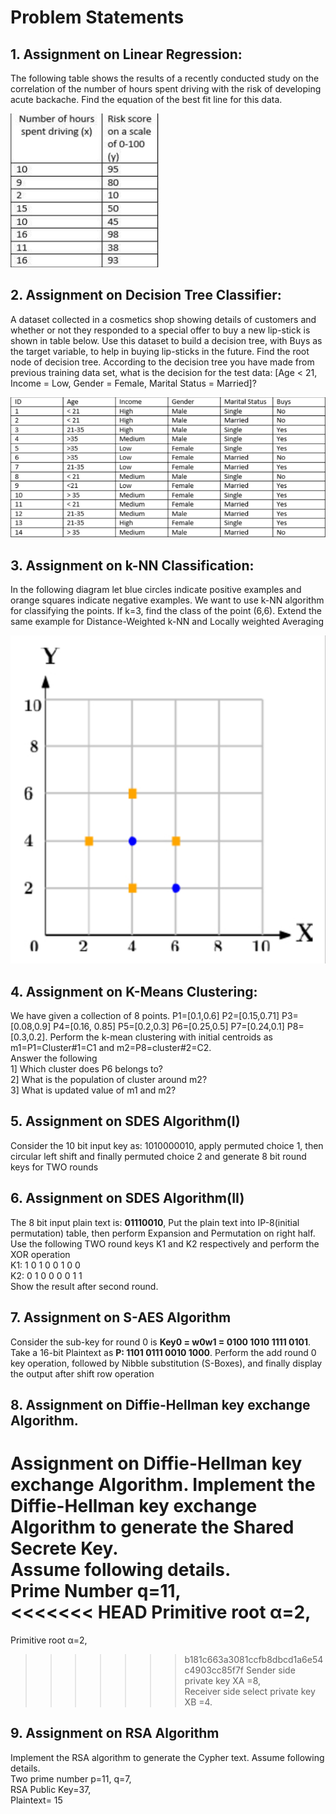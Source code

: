 # Problem Statements

## 1. Assignment on Linear Regression:

The following table shows the results of a recently conducted study on the
correlation of the number of hours spent driving with the risk of developing acute
backache. Find the equation of the best fit line for this data.

<img src="./img/1.png">

## 2. Assignment on Decision Tree Classifier:

A dataset collected in a cosmetics shop showing details of customers and whether or
not they responded to a special offer to buy a new lip-stick is shown in table below.
Use this dataset to build a decision tree, with Buys as the target variable, to help in
buying lip-sticks in the future. Find the root node of decision tree. According to the
decision tree you have made from previous training data set, what is the decision for
the test data: [Age < 21, Income = Low, Gender = Female, Marital Status =
Married]?

<img src="./img/2.png">

## 3. Assignment on k-NN Classification:

In the following diagram let blue circles indicate positive examples and orange
squares indicate negative examples. We want to use k-NN algorithm for classifying
the points. If k=3, find the class of the point (6,6). Extend the same example for
Distance-Weighted k-NN and Locally weighted Averaging

<img src="./img/3.png">

## 4. Assignment on K-Means Clustering:

We have given a collection of 8 points. P1=[0.1,0.6] P2=[0.15,0.71] P3=[0.08,0.9]
P4=[0.16, 0.85] P5=[0.2,0.3] P6=[0.25,0.5] P7=[0.24,0.1] P8=[0.3,0.2]. Perform the
k-mean clustering with initial centroids as m1=P1=Cluster#1=C1 and
m2=P8=cluster#2=C2.<br>
Answer the following<br>
1] Which cluster does P6 belongs to?<br>
2] What is the population of cluster around m2?<br>
3] What is updated value of m1 and m2?

## 5. Assignment on SDES Algorithm(I)

Consider the 10 bit input key as: 1010000010, apply permuted choice 1, then circular
left shift and finally permuted choice 2 and generate 8 bit round keys for TWO
rounds

## 6. Assignment on SDES Algorithm(II)

The 8 bit input plain text is: **01110010**, Put the plain text into IP-8(initial
permutation) table, then perform Expansion and Permutation on right half. Use the
following TWO round keys K1 and K2 respectively and perform the XOR operation<br>
K1: 1 0 1 0 0 1 0 0<br>
K2: 0 1 0 0 0 0 1 1<br>
Show the result after second round.

## 7. Assignment on S-AES Algorithm

Consider the sub-key for round 0 is **Key0 = w0w1 = 0100 1010 1111 0101**. Take a 16-bit Plaintext as **P: 1101 0111 0010 1000**. Perform the add round 0 key operation, followed by Nibble substitution (S-Boxes), and finally display the output after shift row operation

## 8. Assignment on Diffie-Hellman key exchange Algorithm.

Assignment on Diffie-Hellman key exchange Algorithm. Implement the Diffie-Hellman key exchange Algorithm to generate the Shared Secrete Key.<br>
Assume following details.<br>
Prime Number q=11, <br>
<<<<<<< HEAD
Primitive root &alpha;=2,<br>
=======
Primitive root  &alpha;=2,<br>
>>>>>>> b181c663a3081ccfb8dbcd1a6e54c4903cc85f7f
Sender side private key XA =8,<br>
Receiver side select private key XB =4.

## 9. Assignment on RSA Algorithm

Implement the RSA algorithm to generate the Cypher text.
Assume following details.<br>
Two prime number p=11, q=7,<br>
RSA Public Key=37,<br>
Plaintext= 15
